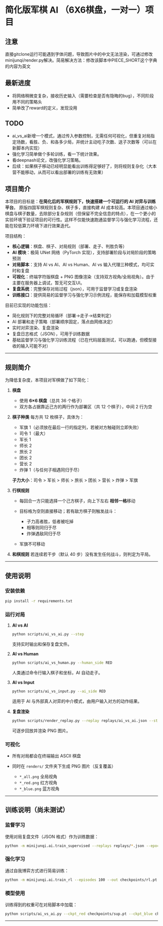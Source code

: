 
# 简化版军棋 AI （6X6棋盘，一对一）项目

## 注意
直接gitclone运行可能遇到字体问题，导致图片中的中文无法渲染，可通过修改minijunqi/render.py解决。简易解决方法：修改该脚本中PIECE_SHORT这个字典的内容为英文

## 最新进度
- 将网络稍微变复杂，接收历史输入（需要检查是否有隐晦的bug），不同阶段用不同的策略头
- 简单改了reward的定义，发现没用

## TODO
- ai_vs_ai新增一个模式，通过传入参数控制，无需任何可视化，但重复对局指定场数，看胜、负、和各多少局，并统计主动吃子次数、送子次数等（可以在新脚本内实现）
- 强化学习简单做个多轮训练，看一下统计效果。
- 看deepnash论文，改强化学习策略。
- 后续：如果棋子移动已经明显能看出训练得足够好了，则将规则复杂化（大本营不能移动，从而可以看出部署的训练有无效果）



## 项目简介

本项目的目标是：**在简化后的军棋规则下，快速搭建一个可运行的 AI 对弈与训练平台**。
原版四国军棋规则复杂、棋子多，直接构建 AI 成本较高。本项目通过缩小棋盘与棋子数量，去除部分复杂规则（但保留不完全信息的特点），在一个更小的实验环境下验证项目的可行性。这样不仅能快速跑通监督学习与强化学习流程，还能在较低算力环境下进行效果迭代。

项目结构：

* **核心逻辑**：棋盘、棋子、对局规则（部署、走子、判胜负等）
* **AI 模块**：极简 UNet 网络（PyTorch 实现），支持部署阶段与对局阶段的策略预测
* **对局脚本**：支持 AI vs AI、AI vs Human、AI vs 输入代理三种模式，均可实时和复盘
* **可视化**：终端字符版棋盘 + PNG 图像渲染（支持双方视角/全局视角）。由于主要在服务器上调试，暂无可交互UI。
* **复盘系统**：完整保存对局过程（json），可用于监督学习或复盘渲染
* **训练接口**：提供简易的监督学习与强化学习示例流程，能保存和加载模型权重

目前已实现的功能包括：

* 简化规则下的完整对局循环（部署→走子→结束判定）
* AI 部署和走子策略（部署顺序固定，落点由网络决定）
* 实时对弈渲染、复盘渲染
* 复盘日志格式（JSON），可用于训练数据
* 基础监督学习与强化学习训练流程（已在代码层面测试，可以跑通，但模型接收的输入可能不对）


---

## 规则简介

为降低复杂度，本项目对军棋做了如下简化：

1. **棋盘**

   * 使用 **6×6 棋盘**（总共 36 个格子）
   * 双方各占据靠近己方的两行作为部署区（共 12 个棋子），中间 2 行为空

2. **棋子种类**
   每方共 12 枚棋子，具体为：

   * 军旗 1（必须放在最后一行的指定列，若被对方触碰则立即失败）
   * 司令 1（最大）
   * 军长 1
   * 师长 2
   * 旅长 2
   * 团长 2
   * 营长 2
   * 炸弹 1（与任何子相遇同归于尽）

   **子力大小**：司令 > 军长 > 师长 > 旅长 > 团长 > 营长 > 炸弹 > 军旗

3. **行棋规则**

   * 每回合一方只能选择一个己方棋子，向上下左右 **相邻一格**移动
   * 目标格为空则直接移动；若有敌方棋子则触发战斗：

     * 子力高者胜，低者被吃掉
     * 相等则同归于尽
     * 炸弹遇敌同归于尽
   * 军旗不可移动

4. **和棋规则**
   若连续若干步（默认 40 步）没有发生任何战斗，则判定为平局。

---

## 使用说明

### 安装依赖

```bash
pip install -r requirements.txt
```

### 运行对局

1. **AI vs AI**

   ```bash
   python scripts/ai_vs_ai.py --step
   ```

   支持实时输出和保存复盘文件。

2. **AI vs Human**

   ```bash
   python scripts/ai_vs_human.py --human_side RED
   ```

   人类通过命令行输入棋子和坐标，AI 自动走子。

3. **AI vs Input**

   ```bash
   python scripts/ai_vs_input.py --ai_side RED
   ```

   适用于 AI 与外部真人对弈的中介模式，由用户输入对方的动作结果。

4. **复盘渲染**

   ```bash
   python scripts/render_replay.py --replay replays/ai_vs_ai.json --step
   ```

   可逐步回放并渲染 PNG 图片。

### 可视化

* 所有对局都会在终端输出 ASCII 棋盘
* 同时在 `renders/` 文件夹下生成 PNG 图片（反复覆盖）

  * `*_all.png` 全局视角
  * `*_red.png` 红方视角
  * `*_blue.png` 蓝方视角

---

## 训练说明（尚未测试）

### 监督学习

使用对局复盘文件（JSON 格式）作为训练数据：

```bash
python -m minijunqi.ai.train_supervised --replays replays/*.json --epochs 5 --out checkpoints/sup.pt
```

### 强化学习

通过自我博弈方式进行简易训练：

```bash
python -m minijunqi.ai.train_rl --episodes 100 --out checkpoints/rl.pt
```

### 模型使用

训练得到的权重可在对局脚本中加载：

```bash
python scripts/ai_vs_ai.py --ckpt_red checkpoints/sup.pt --ckpt_blue checkpoints/rl.pt
```

---

